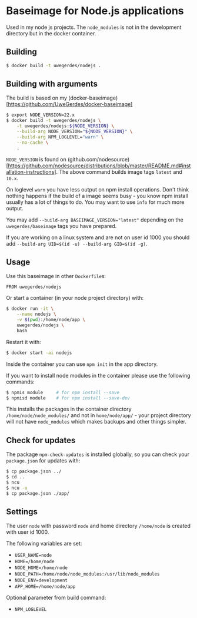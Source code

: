 # Baseimage for Node.js applications

Used in my node js projects. The `node_modules` is not in the development directory but in the docker container.

## Building

```bash
$ docker build -t uwegerdes/nodejs .
```

## Building with arguments

The build is based on my (docker-baseimage)[https://github.com/UweGerdes/docker-baseimage]

```bash
$ export NODE_VERSION=22.x
$ docker build -t uwegerdes/nodejs \
	-t uwegerdes/nodejs:${NODE_VERSION} \
	--build-arg NODE_VERSION="${NODE_VERSION}" \
	--build-arg NPM_LOGLEVEL="warn" \
	--no-cache \
	.
```

`NODE_VERSION` is found on (github.com/nodesource)[https://github.com/nodesource/distributions/blob/master/README.md#installation-instructions]. The above command builds image tags `latest` and `10.x`.

On loglevel `warn` you have less output on npm install operations. Don't think nothing happens if the build of a image seems busy - you know npm install usually has a lot of things to do. You may want to use `info` for much more output.

You may add `--build-arg BASEIMAGE_VERSION="latest"` depending on the `uwegerdes/baseimage` tags you have prepared.

If you are working on a linux system and are not on user id 1000 you should add `--build-arg UID=$(id -u) --build-arg GID=$(id -g)`.

## Usage

Use this baseimage in other `Dockerfile`s:

```
FROM uwegerdes/nodejs
```

Or start a container (in your node project directory) with:

```bash
$ docker run -it \
	--name nodejs \
	-v $(pwd):/home/node/app \
	uwegerdes/nodejs \
	bash
```

Restart it with:

```bash
$ docker start -ai nodejs
```

Inside the container you can use `npm init` in the app directory.

If you want to install node modules in the container please use the following commands:

```bash
$ npmis module     # for npm install --save
$ npmisd module    # for npm install --save-dev
```

This installs the packages in the container directory `/home/node/node_modules/` and not in `home/node/app/` - your project directory will not have `node_modules` which makes backups and other things simpler.

## Check for updates

The package `npm-check-updates` is installed globally, so you can check your `package.json` for updates with:

```bash
$ cp package.json ../
$ cd ..
$ ncu
$ ncu -u
$ cp package.json ./app/
```

## Settings

The user `node` with password `node` and home directory `/home/node` is created with user id 1000.

The following variables are set:

* `USER_NAME=node`
* `HOME=/home/node`
* `NODE_HOME=/home/node`
* `NODE_PATH=/home/node/node_modules:/usr/lib/node_modules`
* `NODE_ENV=development`
* `APP_HOME=/home/node/app`

Optional parameter from build command:

* `NPM_LOGLEVEL`

